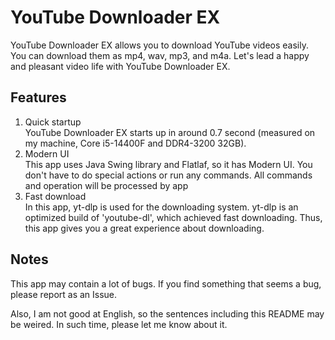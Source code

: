 # YouTube Downloader EX

YouTube Downloader EX allows you to download YouTube videos easily.
You can download them as mp4, wav, mp3, and m4a.
Let's lead a happy and pleasant video life with YouTube Downloader EX.

## Features

1. Quick startup  
   YouTube Downloader EX starts up in around 0.7 second (measured on my machine, Core i5-14400F and DDR4-3200 32GB).
2. Modern UI  
   This app uses Java Swing library and Flatlaf, so it has Modern UI.
   You don't have to do special actions or run any commands.
   All commands and operation will be processed by app
3. Fast download  
   In this app, yt-dlp is used for the downloading system. yt-dlp is an optimized build of 'youtube-dl', which achieved fast downloading.
   Thus, this app gives you a great experience about downloading.

## Notes

This app may contain a lot of bugs. If you find something that seems a bug, please report as an Issue.

Also, I am not good at English, so the sentences including this README may be weired.
In such time, please let me know about it.